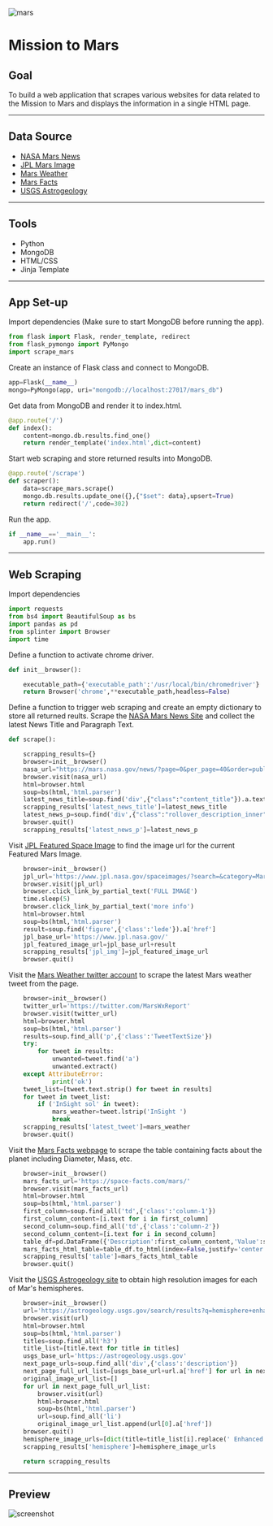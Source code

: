![mars](https://natgeo.imgix.net/shows/thumbnails/MarsS2_KeyArt-Horizontal_1920x1080_CLEAN.jpg?auto=compress,format&w=1920&h=960&fit=crop)
# __Mission to Mars__
## __Goal__
To build a web application that scrapes various websites for data related to the Mission to Mars and displays the information in a single HTML page.

---
## __Data Source__
* [NASA Mars News](https://mars.nasa.gov/news/?page=0&per_page=40&order=publish_date+desc%2Ccreated_at+desc&search=&category=19%2C165%2C184%2C204&blank_scope=Latest)
* [JPL Mars Image](https://www.jpl.nasa.gov/spaceimages/?search=&category=Mars)
* [Mars Weather](https://twitter.com/marswxreport?lang=en)
* [Mars Facts](https://space-facts.com/mars/)
* [USGS Astrogeology](https://astrogeology.usgs.gov/search/results?q=hemisphere+enhanced&k1=target&v1=Mars)
---
## __Tools__
* Python
* MongoDB
* HTML/CSS
* Jinja Template
----------
## __App Set-up__
Import dependencies (Make sure to start MongoDB before running the app).
```python
from flask import Flask, render_template, redirect
from flask_pymongo import PyMongo
import scrape_mars
```
Create an instance of Flask class and connect to MongoDB.
```python
app=Flask(__name__)
mongo=PyMongo(app, uri="mongodb://localhost:27017/mars_db")
```
Get data from MongoDB and render it to index.html.
```python
@app.route('/')
def index():
    content=mongo.db.results.find_one()
    return render_template('index.html',dict=content)
```
Start web scraping and store returned results into MongoDB.
```python
@app.route('/scrape')
def scraper():
    data=scrape_mars.scrape()
    mongo.db.results.update_one({},{"$set": data},upsert=True)
    return redirect('/',code=302)
```
Run the app.
```python
if __name__=='__main__':
    app.run()
```
---
## __Web Scraping__
Import dependencies
```python
import requests
from bs4 import BeautifulSoup as bs
import pandas as pd
from splinter import Browser
import time
```
Define a function to activate chrome driver.
```python
def init__browser():

    executable_path={'executable_path':'/usr/local/bin/chromedriver'}
    return Browser('chrome',**executable_path,headless=False)
```
Define a function to trigger web scraping and create an empty dictionary to store all returned reults.
Scrape the [NASA Mars News Site](https://mars.nasa.gov/news/?page=0&per_page=40&order=publish_date+desc%2Ccreated_at+desc&search=&category=19%2C165%2C184%2C204&blank_scope=Latest) and collect the latest News Title and Paragraph Text. 
```python
def scrape():

    scrapping_results={}
    browser=init__browser()
    nasa_url="https://mars.nasa.gov/news/?page=0&per_page=40&order=publish_date+desc%2Ccreated_at+desc&search=&category=19%2C165%2C184%2C204&blank_scope=Latest"
    browser.visit(nasa_url)
    html=browser.html
    soup=bs(html,'html.parser')
    latest_news_title=soup.find('div',{"class":"content_title"}).a.text.strip()
    scrapping_results['latest_news_title']=latest_news_title
    latest_news_p=soup.find('div',{"class":"rollover_description_inner"}).text
    browser.quit()
    scrapping_results['latest_news_p']=latest_news_p
```
Visit [JPL Featured Space Image](https://www.jpl.nasa.gov/spaceimages/?search=&category=Mars) to find the image url for the current Featured Mars Image.
```python
    browser=init__browser()
    jpl_url='https://www.jpl.nasa.gov/spaceimages/?search=&category=Mars'
    browser.visit(jpl_url)
    browser.click_link_by_partial_text('FULL IMAGE') 
    time.sleep(5) 
    browser.click_link_by_partial_text('more info') 
    html=browser.html
    soup=bs(html,'html.parser')
    result=soup.find('figure',{'class':'lede'}).a['href']
    jpl_base_url='https://www.jpl.nasa.gov/'
    jpl_featured_image_url=jpl_base_url+result
    scrapping_results['jpl_img']=jpl_featured_image_url
    browser.quit()
```
Visit the [Mars Weather twitter account](https://twitter.com/marswxreport?lang=en) to scrape the latest Mars weather tweet from the page.
```python
    browser=init__browser()
    twitter_url='https://twitter.com/MarsWxReport'
    browser.visit(twitter_url)
    html=browser.html
    soup=bs(html,'html.parser')
    results=soup.find_all('p',{'class':'TweetTextSize'})
    try:
        for tweet in results:
            unwanted=tweet.find('a')
            unwanted.extract()
    except AttributeError:
            print('ok')
    tweet_list=[tweet.text.strip() for tweet in results]
    for tweet in tweet_list:
        if ('InSight sol' in tweet):
            mars_weather=tweet.lstrip('InSight ')
            break
    scrapping_results['latest_tweet']=mars_weather
    browser.quit()
```
Visit the [Mars Facts webpage](https://space-facts.com/mars/)  to scrape the table containing facts about the planet including Diameter, Mass, etc.
```python
    browser=init__browser()
    mars_facts_url='https://space-facts.com/mars/'
    browser.visit(mars_facts_url)
    html=browser.html
    soup=bs(html,'html.parser')
    first_column=soup.find_all('td',{'class':'column-1'})
    first_column_content=[i.text for i in first_column]
    second_column=soup.find_all('td',{'class':'column-2'})
    second_column_content=[i.text for i in second_column]
    table_df=pd.DataFrame({'Description':first_column_content,'Value':second_column_content})
    mars_facts_html_table=table_df.to_html(index=False,justify='center')
    scrapping_results['table']=mars_facts_html_table
    browser.quit()
```
Visit the [USGS Astrogeology site](https://astrogeology.usgs.gov/search/results?q=hemisphere+enhanced&k1=target&v1=Mars) to obtain high resolution images for each of Mar's hemispheres.
```python
    browser=init__browser()
    url='https://astrogeology.usgs.gov/search/results?q=hemisphere+enhanced&k1=target&v1=Mars'
    browser.visit(url)
    html=browser.html
    soup=bs(html,'html.parser')
    titles=soup.find_all('h3') 
    title_list=[title.text for title in titles]
    usgs_base_url='https://astrogeology.usgs.gov'
    next_page_urls=soup.find_all('div',{'class':'description'}) 
    next_page_full_url_list=[usgs_base_url+url.a['href'] for url in next_page_urls]
    original_image_url_list=[]
    for url in next_page_full_url_list:
        browser.visit(url)
        html=browser.html
        soup=bs(html,'html.parser')
        url=soup.find_all('li') 
        original_image_url_list.append(url[0].a['href'])
    browser.quit()   
    hemisphere_image_urls=[dict(title=title_list[i].replace(' Enhanced',''), img_url=original_image_url_list[i]) for i in range(4)]
    scrapping_results['hemisphere']=hemisphere_image_urls            

    return scrapping_results
```
---
## __Preview__
![screenshot](https://github.com/hanyang2019/Mission_to_Mars/blob/master/screen_shot.png?raw=true)